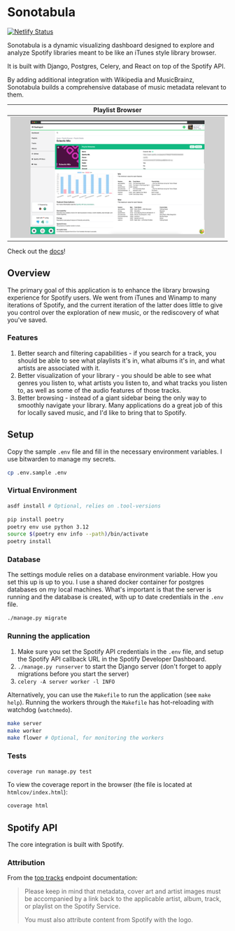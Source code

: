 # Sonotabula

[![Netlify Status](https://api.netlify.com/api/v1/badges/a2dbf0df-0390-4635-98aa-ab2dfe272e98/deploy-status)](https://app.netlify.com/sites/sonotabula/deploys)

Sonotabula is a dynamic visualizing dashboard designed to explore and analyze
Spotify libraries meant to be like an iTunes style library browser.

It is built with Django, Postgres, Celery, and React on top of the Spotify API.

By adding additional integration with Wikipedia and MusicBrainz, Sonotabula builds
a comprehensive database of music metadata relevant to them.

| <center>Playlist Browser</center>                    |
| ---------------------------------------------------- |
| ![Sonotabula Screenshot](./docs/static/img/demo.png) |

Check out the [docs](https://sonotabula.netlify.app/)!

## Overview

The primary goal of this application is to enhance the library browsing experience for Spotify users.
We went from iTunes and Winamp to many iterations of Spotify, and the current iteration of the latter
does little to give you control over the exploration of new music, or the rediscovery of what
you've saved.

### Features

1. Better search and filtering capabilities - if you search for a track, you should be able to see
what playlists it's in, what albums it's in, and what artists are associated with it.
2. Better visualization of your library - you should be able to see what genres you listen to, what
artists you listen to, and what tracks you listen to, as well as some of the audio features of those
tracks.
3. Better browsing - instead of a giant sidebar being the only way to smoothly navigate your library.
Many applications do a great job of this for locally saved music, and I'd like to bring that to Spotify.

## Setup

Copy the sample `.env` file and fill in the necessary environment variables. I
use bitwarden to manage my secrets.

```bash
cp .env.sample .env
```

### Virtual Environment

```bash
asdf install # Optional, relies on .tool-versions
```

```bash
pip install poetry
poetry env use python 3.12
source $(poetry env info --path)/bin/activate
poetry install
```

### Database

The settings module relies on a database environment variable. How you set this
up is up to you. I use a shared docker container for postgres databases on my
local machines. What's important is that the server is running and the database
is created, with up to date credentials in the `.env` file.

```bash
./manage.py migrate
```

### Running the application

1. Make sure you set the Spotify API credentials in the `.env` file, and setup
   the Spotify API callback URL in the Spotify Developer Dashboard.
2. `./manage.py runserver` to start the Django server (don't forget to apply
   migrations before you start the server)
3. `celery -A server worker -l INFO`

Alternatively, you can use the `Makefile` to run the application (see `make help`).
Running the workers through the `Makefile` has hot-reloading with watchdog (`watchmedo`).

```bash
make server
make worker
make flower # Optional, for monitoring the workers
```

### Tests

```bash
coverage run manage.py test
```

To view the coverage report in the browser (the file is located at `htmlcov/index.html`):

```bash
coverage html
```

## Spotify API

The core integration is built with Spotify.

### Attribution

From the [top tracks](https://developer.spotify.com/documentation/web-api/reference/#endpoint-get-users-top-artists-and-tracks)
endpoint documentation:

> Please keep in mind that metadata, cover art and artist images must be
> accompanied by a link back to the applicable artist, album, track, or playlist
> on the Spotify Service.
>
> You must also attribute content from Spotify with the logo.
